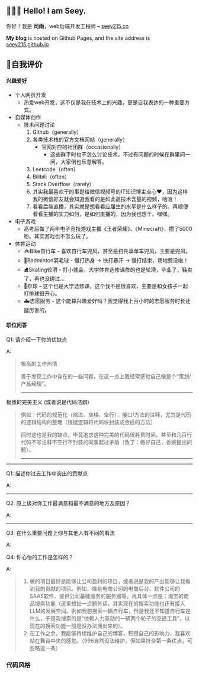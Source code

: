 ## 🧑🏻‍💻 Hello! I am Seey.

你好！我是 <strong>司雨</strong>，web后端开发工程师 –
<a href="https://seey215.cn/ ">seey215.cn</a>

**My blog** is hosted on Github Pages, and the site address is
<a href="https://seey215.github.io/Seey215/">seey215.github.io</a>

## 💬自我评价

#### 兴趣爱好

 - 个人网页开发
   - 热爱web开发，这不仅是我在技术上的兴趣，更是自我表达的一种重要方式。
 - 自媒体创作
   - 技术问题讨论
     1. Github（generally）
     2. 各类技术栈的官方文档网站（generally）
        - 官网对应的社团群（occasionally） 
          - 这些群平时也不怎么讨论技术。不过有问题的时候在群里问一问，大家倒也乐意解答。
     3. Leetcode（often）
     4. Bilibili（often）
     5. Stack Overflow（rarely）
     6. 其实我最喜欢干的事是给微信视频号的IT知识博主点心♥，因为这样我的微信好友就会知道我看的是如此高技术含量的视频，哈哈！
     7. 看看后端直播，其实就是想看看应届生的水平是什么样子的。再顺便看看主播的实力如何，是如何直播的，因为我也想干。嘿嘿。
 - 电子游戏
   - 高考后做了两年电子竞技游戏主播《王者荣耀》、《Minecraft》，攒了5000粉。其实游戏也不怎么玩了。
 - 体育运动
   - 🚲Bike自行车 - 喜欢自行车兜风，甚至是扫共享单车兜风，主要是兜风。
   - 🏸Badminton羽毛球 - 慢打热身 -> 快打暴汗 -> 慢打结束，场地费没啦！
   - ⛸Skating轮滑 - 打小就会，大学体育选修课修的也是轮滑，毕业了，鞋卖了，再也没碰过...
   - 🏐排球 - 这个也是大学选修课，这个我不是很喜欢，主要是和女孩子一起打排球很开心。
   - 🚑志愿服务 - 这个能算兴趣爱好吗？我觉得我上百小时的志愿服务时长还挺厉害的。

#### 职位问答

Q1: 请介绍一下你的优缺点

A:

> 极高的工作热情
>
> 善于发现工作中存在的一些问题，在这一点上我经常感觉自己像是个“策划/产品经理”。
> 
> ---

极致的完美主义 (或者说是代码洁癖)
> 
> 例如：代码的规范化（缩进、空格、空行），接口/方法的注释，尤其是代码的逻辑结构的整理（根据逻辑将代码块封装成合适的方法）
>
> 同时这也是我的缺点，毕竟追求这种完美的代码很耗费时间，甚至和几百行代码不写注释不空行不封装的同事起过矛盾（改了：做好自己，委婉提出问题）。
> 
> ---

---

Q1: 描述你过去工作中突出的贡献点

A:

---

Q2: 原上级对你工作最满意和最不满意的地方及原因？

A:

---

Q3: 在什么重要问题上你与其他人有不同的看法

A:

Q4: 你心怡的工作是怎样的？

A: 

> 1. 做的项目最好是能够让公司盈利的项目，或者说是我的产出能够让我看到我的贡献的项目。例如，像是电商公司的电商后台、软件公司的SAAS软件、提供公司基础服务的服务器等。再具体一点是：淘宝的商品搜索功能（这里想扯一点题外话，其实现在的搜索功能也还有接入LLM的发展空间。例如我想搜索一辆自行车，但是我还不知道自行车是什么，于是我搜索的是“依赖人力驱动的一辆两个轮子的交通工具”，以现在的搜索功能一般是没办法搜出来的）。
> 2. 在工作之余，我能够持续维护自己的博客，积攒自己的影响力，我喜欢站在舞台中央的感觉。（996自然没法维护，但如果符合第一条优点，可忽略这一条）

### 代码风格

<!-- ## ⭐ Summary 

<img align="" height="137px" src="https://github-readme-stats.vercel.app/api?username=Seey215&hide_title=false&hide_border=true&show_icons=true&include_all_commits=true&line_height=21&bg_color=0,EC6C6C,FFD479,FFFC79,73FA79&theme=graywhite&locale=cn" /><img align="" height="137px" src="https://github-readme-stats.vercel.app/api/top-langs/?username=Seey215&hide_title=true&hide_border=true&layout=compact&bg_color=0,73FA79,73FDFF,D783FF&theme=graywhite&locale=cn" /> -->